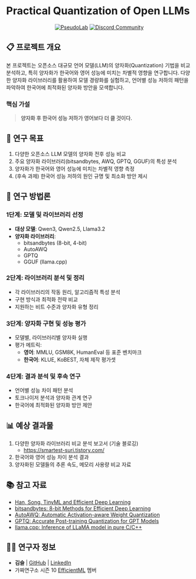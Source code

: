 # Practical Quantization of Open LLMs

<div align="center">
<a href="https://pseudo-lab.com"><img src="https://img.shields.io/badge/PseudoLab-S10-3776AB" alt="PseudoLab"/></a>
<a href="https://discord.gg/EPurkHVtp2"><img src="https://img.shields.io/badge/Discord-BF40BF" alt="Discord Community"/></a>
</div>

## 📋 프로젝트 개요

본 프로젝트는 오픈소스 대규모 언어 모델(LLM)의 양자화(Quantization) 기법을 비교 분석하고, 특히 양자화가 한국어와 영어 성능에 미치는 차별적 영향을 연구합니다. 다양한 양자화 라이브러리를 활용하여 모델 경량화를 실험하고, 언어별 성능 저하의 패턴을 파악하여 한국어에 최적화된 양자화 방안을 모색합니다.

### 핵심 가설
> **양자화 후 한국어 성능 저하가 영어보다 더 클 것이다.**

## 🎯 연구 목표

1. 다양한 오픈소스 LLM 모델의 양자화 전후 성능 비교
2. 주요 양자화 라이브러리(bitsandbytes, AWQ, GPTQ, GGUF)의 특성 분석
3. 양자화가 한국어와 영어 성능에 미치는 차별적 영향 측정
4. (후속 과제) 한국어 성능 저하의 원인 규명 및 최소화 방안 제시

## 🧪 연구 방법론

### 1단계: 모델 및 라이브러리 선정
- **대상 모델**: Qwen3, Qwen2.5, Llama3.2
- **양자화 라이브러리**: 
  - bitsandbytes (8-bit, 4-bit)
  - AutoAWQ
  - GPTQ
  - GGUF (llama.cpp)

### 2단계: 라이브러리 분석 및 정리
- 각 라이브러리의 작동 원리, 알고리즘적 특성 분석
- 구현 방식과 최적화 전략 비교
- 지원하는 비트 수준과 양자화 유형 정리

### 3단계: 양자화 구현 및 성능 평가
- 모델별, 라이브러리별 양자화 실행
- 평가 메트릭:
  - **영어**: MMLU, GSM8K, HumanEval 등 표준 벤치마크
  - **한국어**: KLUE, KoBEST, 자체 제작 평가셋

### 4단계: 결과 분석 및 후속 연구
- 언어별 성능 차이 패턴 분석
- 토크나이저 분석과 양자화 관계 연구
- 한국어에 최적화된 양자화 방안 제안

## 📊 예상 결과물

1. 다양한 양자화 라이브러리 비교 분석 보고서 (기술 블로깅)
   - https://smartest-suri.tistory.com/
2. 한국어와 영어 성능 차이 분석 결과
3. 양자화된 모델들의 추론 속도, 메모리 사용량 비교 자료

## 📚 참고 자료

- [Han, Song. TinyML and Efficient Deep Learning](https://hanlab.mit.edu/courses/2024-fall-65940)
- [bitsandbytes: 8-bit Methods for Efficient Deep Learning](https://github.com/TimDettmers/bitsandbytes)
- [AutoAWQ: Automatic Activation-aware Weight Quantization](https://github.com/casper-hansen/AutoAWQ)
- [GPTQ: Accurate Post-training Quantization for GPT Models](https://github.com/IST-DASLab/gptq)
- [llama.cpp: Inference of LLaMA model in pure C/C++](https://github.com/ggerganov/llama.cpp)


## 👨‍💻 연구자 정보

- **김슬** | [GitHub](https://github.com/yourusername) | [LinkedIn](https://linkedin.com/in/yourprofile)
- 가짜연구소 시즌 10 [EfficientML](https://github.com/Pseudo-Lab/EfficientML) 멤버 
